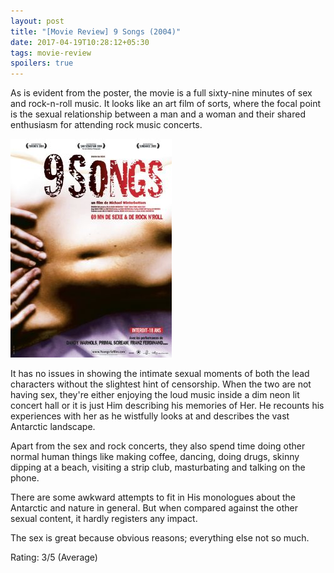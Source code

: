 ```yaml
---
layout: post
title: "[Movie Review] 9 Songs (2004)"
date: 2017-04-19T10:28:12+05:30
tags: movie-review
spoilers: true
---
```


As is evident from the poster, the movie is a full sixty-nine minutes of sex and rock-n-roll music.
It looks like an art film of sorts, where the focal point is the sexual relationship between a man and a woman and their shared enthusiasm for attending rock music concerts.

![9 Songs (2004)](/img/movie-poster-9-songs-2004.jpg '9 Songs (2004)')

It has no issues in showing the intimate sexual moments of both the lead characters without the slightest hint of censorship.
When the two are not having sex, they're either enjoying the loud music inside a dim neon lit concert hall or it is just Him describing his memories of Her.
He recounts his experiences with her as he wistfully looks at and describes the vast Antarctic landscape.

Apart from the sex and rock concerts, they also spend time doing other normal human things like making coffee, dancing, doing drugs, skinny dipping at a beach, visiting a strip club, masturbating and talking on the phone.

There are some awkward attempts to fit in His monologues about the Antarctic and nature in general.
But when compared against the other sexual content, it hardly registers any impact.

The sex is great because obvious reasons; everything else not so much.

Rating: 3/5 (Average)
